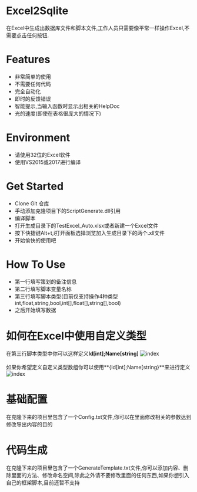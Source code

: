 # Excel2Sqlite

在Excel中生成出数据库文件和脚本文件,工作人员只需要像平常一样操作Excel,不需要点击任何按钮.

Features
===
- 非常简单的使用
- 不需要任何代码
- 完全自动化
- 即时的反馈错误
- 智能提示,当输入函数时显示出相关的HelpDoc
- 光的速度(即使在表格很庞大的情况下)

Environment
===
- 请使用32位的Excel软件
- 使用VS2015或2017进行编译

Get Started
===
- Clone Git 仓库
- 手动添加克隆项目下的ScriptGenerate.dll引用
- 编译脚本
- 打开生成目录下的TestExcel_Auto.xlsx或者新建一个Excel文件
- 按下快捷键Alt+t,i打开面板选择浏览加入生成目录下的两个.xll文件
- 开始愉快的使用吧

How To Use
===
- 第一行填写策划的备注信息
- 第二行填写脚本变量名称
- 第三行填写脚本类型(目前仅支持操作4种类型 int,float,string,bool,int[],float[],string[],bool)
- 之后开始填写数据

如何在Excel中使用自定义类型
===
在第三行脚本类型中你可以这样定义**Id[int];Name[string]**
![index](https://github.com/pk27602017/Excel2Sqlite/raw/master/Image/自定义类型.png)
<br />
<br />
如果你希望定义自定义类型数组你可以使用**{Id[int];Name[string}**来进行定义
<br />
![index](https://github.com/pk27602017/Excel2Sqlite/raw/master/Image/自定义类型数组.png)

基础配置
===
在克隆下来的项目里包含了一个Config.txt文件,你可以在里面修改相关的参数达到修改导出内容的目的

代码生成
===
在克隆下来的项目里包含了一个GenerateTemplate.txt文件,你可以添加内容、删除里面的方法、修改命名空间,除此之外请不要修改里面的任何东西,如果你想引入自己的框架脚本,目前还暂不支持
